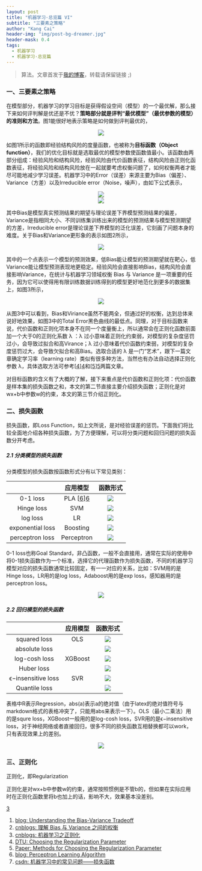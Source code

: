 ```yaml
---
layout: post
title: "机器学习·总览篇 VI"
subtitle: "三要素之策略"
author: "Kang Cai"
header-img: "img/post-bg-dreamer.jpg"
header-mask: 0.4
tags:
  - 机器学习
  - 机器学习·总览篇
---
```


> 算法。文章首发于[我的博客](https://kangcai.github.io/2018/10/25/ml-overall-bayes/)，转载请保留链接 ;)

### 一、三要素之策略

在模型部分，机器学习的学习目标是获得假设空间（模型）的一个最优解，那么接下来如何评判解是优还是不优？**策略部分就是评判“最优模型”（最优参数的模型）的准则和方法**。图1能很好地表示策略是如何做到评判最优的，

<center>
<img src="https://kangcai.github.io/img/in-post/post-ml/object function.jpg"/>
</center>

如图1所示的函数即经验结构风险的度量函数，也被称为**目标函数（Object function）**，我们的优化目标就是选取最优的模型参数使函数值最小。该函数由两部分组成：经验风险和结构风险，经验风险由代价函数表征，结构风险由正则化函数表征，将经验风险和结构风险放在一起就要考虑权衡问题了，如何权衡两者才能尽可能地减少学习误差。机器学习中的Error（误差）来源主要为Bias（偏差）、Variance（方差）以及Irreducible error（Noise，噪声），由如下公式表示，

<center>
<img src="https://latex.codecogs.com/gif.latex?Err(x)&space;=&space;\left(E[\hat{f}(x)]-f(x)\right)^2&space;&plus;&space;E\left[\left(\hat{f}(x)-E[\hat{f}(x)]\right)^2\right]&space;&plus;\sigma_e^2" />
</center>
<center>
<img src="https://latex.codecogs.com/gif.latex?Err(x)&space;=&space;\mathrm{Bias}^2&space;&plus;&space;\mathrm{Variance}&space;&plus;&space;\mathrm{Irreducible\&space;Error}" />
</center>

其中Bias是模型真实预测结果的期望与理论误差下界模型预测结果的偏差，Variance是指相同大小、不同训练集训练出来的模型的预测结果与模型预测期望的方差，Irreducible error是理论误差下界模型的泛化误差，它刻画了问题本身的难度。关于Bias和Variance更形象的表示如图2所示，

<center>
<img src="https://kangcai.github.io/img/in-post/post-ml/bias and variance 1.png"/>
</center>

其中的一个点表示一个模型的预测效果，低Bias能让模型的预测期望就在靶心，低Variance能让模型预测表现地更稳定。经验风险会直接影响Bias，结构风险会直接影响Variance，在统计与机器学习领域权衡 Bias 与 Variance 是一项重要的任务，因为它可以使得用有限训练数据训练得到的模型更好地范化到更多的数据集上，如图3所示，

<center>
<img src="https://kangcai.github.io/img/in-post/post-ml/bias and variance 2.png"/>
</center>

从图3中可以看到，Bias和Viriance虽然不能两全，但通过好的权衡，达到总体来说好地效果，如图3中的Total Error黑色曲线的最低点。同理，对于目标函数来说，代价函数和正则化项本身不在同一个度量衡上，所以通常会在正则化函数前面加一个大于0的正则化系数 λ ：λ 过小意味着正则化约束弱，对模型的复杂度惩罚过小，会导致过拟合和高Virance；λ 过小意味着代价函数约束弱，对模型的复杂度惩罚过大，会导致欠拟合和高Bias。选取合适的 λ 是一门“艺术”，跟下一篇文章确定学习率（learning rate）类似有很多种方法，当然也有办法自动选择正则化参数 λ，具体选取方法可参考[[4]][4]和[[5]][5]两篇文章。

对目标函数的含义有了大概的了解，接下来重点是代价函数和正则化项：代价函数是样本集的损失函数之和，本文的第二节直接主要介绍损失函数；正则化是对wx+b中参数w的约束，本文的第三节介绍正则化。

### 二、损失函数

损失函数，即Loss Function，如上文所说，是对经验误差的惩罚。下面我们将比较全面地介绍各种损失函数，为了方便理解，可以将分类问题和回归问题的损失函数分开考虑。

##### 2.1 分类模型的损失函数

分类模型的损失函数按函数形式分有以下常见类别：

|  | 应用模型 | 函数形式 | 
| :-----------:| :----------: | :----------: |
| 0-1 loss | PLA [[6]][6] |  <img src="https://latex.codecogs.com/gif.latex?L_{01}\left&space;(&space;m&space;\right&space;)=\begin{cases}&space;0&space;&&space;\text{&space;if&space;}&space;m\geqslant&space;0&space;\\&space;1&space;&&space;\text{&space;if&space;}&space;m<&space;0&space;\end{cases}" /> |
| Hinge loss| SVM | <img src="https://latex.codecogs.com/gif.latex?max\left&space;(&space;0,1-m&space;\right&space;)" /> |
| log loss | LR |  <img src="https://latex.codecogs.com/gif.latex?log\left&space;(&space;1&plus;exp\left&space;(&space;-m&space;\right&space;)&space;\right&space;)" /> |
| exponential loss | Boosting | <img src="https://latex.codecogs.com/gif.latex?exp\left&space;(&space;-m&space;\right&space;)" /> |
| perceptron loss | Perceptron | <img src="https://latex.codecogs.com/gif.latex?max\left&space;(&space;0,\;&space;-m&space;\right&space;)" />|

0-1 loss也称Goal Standard，非凸函数，一般不会直接用，通常在实际的使用中将0-1损失函数作为一个标准，选择它的代理函数作为损失函数，不同的机器学习模型对应的损失函数通常比较固定，有一一对应的关系，比如：SVM用的是Hinge loss，LR用的是log loss，Adaboost用的是exp loss，感知器用的是perceptron loss。

<center>
<img src="https://kangcai.github.io/img/in-post/post-ml/loss function decision.png"/>
</center>

##### 2.2 回归模型的损失函数

|  | 应用模型 | 函数形式 | 
| :-----------:| :----------: | :----------: |
| squared loss | OLS |  <img src="https://latex.codecogs.com/gif.latex?a^2" /> |
| absolute loss |   |  <img src="https://latex.codecogs.com/gif.latex?abs(a)" /> |
| log-cosh loss | XGBoost | <img src="https://latex.codecogs.com/gif.latex?log(cosh(a))"/> |
| Huber loss | | <img src="https://latex.codecogs.com/gif.latex?L_\delta(a)=\left&space;\{&space;\begin{array}{ll}&space;\frac12a^2,&\textrm{if&space;}&space;abs(a)\leq\delta,\\&space;\delta\cdot(abs(a)-\frac12\delta),&\textrm{otherwise.}&space;\end{array}&space;\right."  /> |
| ϵ−insensitive loss | SVR | <img src="https://latex.codecogs.com/gif.latex?L_\varepsilon(a)=\begin{cases}0,&\text{if&space;}abs(a)\leq\varepsilon\text;\\abs(a)-\varepsilon,&\text{otherwise.}\end{cases}" /> |
| Quantile loss |  |<img src="https://latex.codecogs.com/gif.latex?L_\gamma(a)=\begin{cases}(1-\gamma)\cdot&space;abs(a)&space;&\text{if&space;}a<0;&space;\\&space;\gamma&space;\cdot&space;abs(a)&space;&&space;\text{otherwise.}\end{cases}" /> |

表格中R表示Regression，abs(a)表示a的绝对值（由于latex的绝对值符号与markdown格式的表格冲突了，只能用abs来表示一下）。OLS（最小二乘法）用的是squre loss，XGBoost一般用的是log-cosh loss，SVR用的是ϵ−insensitive loss，对于神经网络或者直接回归，很多不同的损失函数互相替换都可以work，只有表现效果上的差别。

<center>
<img src="https://kangcai.github.io/img/in-post/post-ml/loss function regression.png"/>
</center>

### 三、正则化

正则化，即Regularization

正则化是对wx+b中参数w的约束，通常按照惯例是不管b的，但如果在实际应用时在正则化函数里将b也加上的话，影响不大，效果基本没差别。


[3][3]

1. [blog: Understanding the Bias-Variance Tradeoff][1]
2. [cnblogs: 理解 Bias 与 Variance 之间的权衡][2]
3. [cnblogs: 机器学习之正则化][3]
4. [DTU: Choosing the Regularization Parameter][4]
5. [Paper: Methods for Choosing the Regularization Parameter][5]
6. [blog: Perceptron Learning Algorithm][6]
7. [csdn: 机器学习中的常见问题——损失函数][7]

[1]: (http://scott.fortmann-roe.com/docs/BiasVariance.html)
[2]: (https://www.cnblogs.com/ooon/p/5711516.html)
[3]: (https://www.cnblogs.com/jianxinzhou/p/4083921.html)
[4]: (http://www2.compute.dtu.dk/~pcha/DIP/chap5.pdf)
[5]: (https://projecteuclid.org/download/pdf_1/euclid.pcma/1416323374)
[6]: (http://kubicode.me/2015/08/06/Machine%20Learning/Perceptron-Learning-Algorithm/)
[7]: (https://blog.csdn.net/google19890102/article/details/50522945)